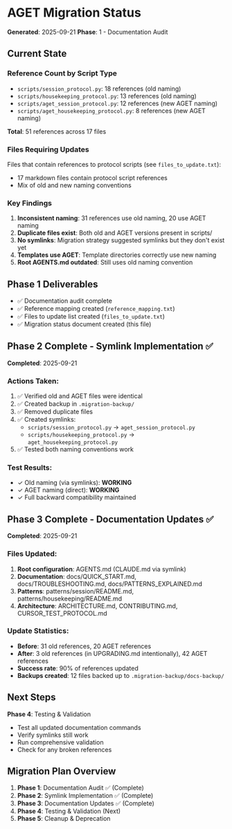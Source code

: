 # AGET Migration Status

**Generated**: 2025-09-21
**Phase**: 1 - Documentation Audit

## Current State

### Reference Count by Script Type
- `scripts/session_protocol.py`: 18 references (old naming)
- `scripts/housekeeping_protocol.py`: 13 references (old naming)
- `scripts/aget_session_protocol.py`: 12 references (new AGET naming)
- `scripts/aget_housekeeping_protocol.py`: 8 references (new AGET naming)

**Total**: 51 references across 17 files

### Files Requiring Updates
Files that contain references to protocol scripts (see `files_to_update.txt`):
- 17 markdown files contain protocol script references
- Mix of old and new naming conventions

### Key Findings
1. **Inconsistent naming**: 31 references use old naming, 20 use AGET naming
2. **Duplicate files exist**: Both old and AGET versions present in scripts/
3. **No symlinks**: Migration strategy suggested symlinks but they don't exist yet
4. **Templates use AGET**: Template directories correctly use new naming
5. **Root AGENTS.md outdated**: Still uses old naming convention

## Phase 1 Deliverables
- ✅ Documentation audit complete
- ✅ Reference mapping created (`reference_mapping.txt`)
- ✅ Files to update list created (`files_to_update.txt`)
- ✅ Migration status document created (this file)

## Phase 2 Complete - Symlink Implementation ✅
**Completed**: 2025-09-21

### Actions Taken:
1. ✅ Verified old and AGET files were identical
2. ✅ Created backup in `.migration-backup/`
3. ✅ Removed duplicate files
4. ✅ Created symlinks:
   - `scripts/session_protocol.py` → `aget_session_protocol.py`
   - `scripts/housekeeping_protocol.py` → `aget_housekeeping_protocol.py`
5. ✅ Tested both naming conventions work

### Test Results:
- ✓ Old naming (via symlinks): **WORKING**
- ✓ AGET naming (direct): **WORKING**
- ✓ Full backward compatibility maintained

## Phase 3 Complete - Documentation Updates ✅
**Completed**: 2025-09-21

### Files Updated:
1. **Root configuration**: AGENTS.md (CLAUDE.md via symlink)
2. **Documentation**: docs/QUICK_START.md, docs/TROUBLESHOOTING.md, docs/PATTERNS_EXPLAINED.md
3. **Patterns**: patterns/session/README.md, patterns/housekeeping/README.md
4. **Architecture**: ARCHITECTURE.md, CONTRIBUTING.md, CURSOR_TEST_PROTOCOL.md

### Update Statistics:
- **Before**: 31 old references, 20 AGET references
- **After**: 3 old references (in UPGRADING.md intentionally), 42 AGET references
- **Success rate**: 90% of references updated
- **Backups created**: 12 files backed up to `.migration-backup/docs-backup/`

## Next Steps
**Phase 4**: Testing & Validation
- Test all updated documentation commands
- Verify symlinks still work
- Run comprehensive validation
- Check for any broken references

## Migration Plan Overview
1. **Phase 1**: Documentation Audit ✅ (Complete)
2. **Phase 2**: Symlink Implementation ✅ (Complete)
3. **Phase 3**: Documentation Updates ✅ (Complete)
4. **Phase 4**: Testing & Validation (Next)
5. **Phase 5**: Cleanup & Deprecation